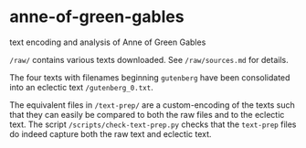 # anne-of-green-gables
text encoding and analysis of Anne of Green Gables

`/raw/` contains various texts downloaded. See `/raw/sources.md` for details.

The four texts with filenames beginning `gutenberg` have been consolidated into an eclectic text `/gutenberg_0.txt`.

The equivalent files in `/text-prep/` are a custom-encoding of the texts such that they can easily be compared to both the raw files and to the eclectic text. The script `/scripts/check-text-prep.py` checks that the `text-prep` files do indeed capture both the raw text and eclectic text.

